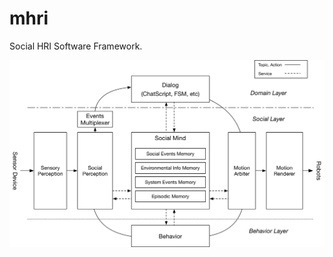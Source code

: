 # mhri
Social HRI Software Framework. 

![Social HRI Software Framework](mhri/doc/shri_framework.png)
